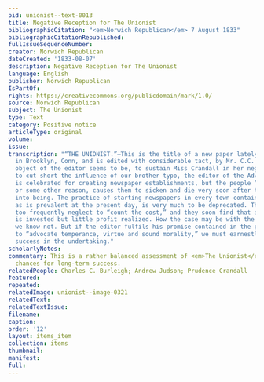 ```yaml
---
pid: unionist--text-0013
title: Negative Reception for The Unionist
bibliographicCitation: "<em>Norwich Republican</em> 7 August 1833"
bibliographicCitationRepublished: 
fullIssueSequenceNumber: 
creator: Norwich Republican
dateCreated: '1833-08-07'
description: Negative Reception for The Unionist
language: English
publisher: Norwich Republican
IsPartOf: 
rights: https://creativecommons.org/publicdomain/mark/1.0/
source: Norwich Republican
subject: The Unionist
type: Text
category: Positive notice
articleType: original
volume: 
issue: 
transcription: "“THE UNIONIST.”—This is the title of a new paper lately established
  in Brooklyn, Conn, and is edited with considerable tact, by Mr. C.C. Burleigh. The
  object of the editor seems to be, to sustain Miss Crandall in her negro business,—and
  to cut short the influence of our brother typo, the editor of the Advertiser. Brooklyn
  is celebrated for creating newspaper establishments, but the people “don’t take,”
  or some other reason, causes them to sicken and die very soon after they are brought
  into being. The practice of starting newspapers in every town containing 500 inhabitants,
  as is prevalent at the present day, is very much to be deprecated. The projectors
  too frequently neglect to “count the cost,” and they soon find that a large amount
  is invested but little profit realized. How the case may be with the “Unionist,”
  we know not. But if the editor fulfils his promise contained in the prospectus,
  to “advocate temperance, virtue and sound morality,” we must earnestly wish him
  success in the undertaking."
scholarlyNotes: 
commentary: This is a rather balanced assessment of <em>The Unionist</em> and its
  chances for long-term success.
relatedPeople: Charles C. Burleigh; Andrew Judson; Prudence Crandall
featured: 
repeated: 
relatedImage: unionist--image-0321
relatedText: 
relatedTextIssue: 
filename: 
caption: 
order: '12'
layout: items_item
collection: items
thumbnail: 
manifest: 
full: 
---
```

